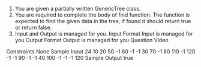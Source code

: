 1. You are given a partially written GenericTree class.
2. You are required to complete the body of find function. The function is expected to find the given data in the tree, if found it should return true or return false.
3. Input and Output is managed for you.
   Input Format
   Input is managed for you
   Output Format
   Output is managed for you
   Question Video

Constraints
None
Sample Input
24
10 20 50 -1 60 -1 -1 30 70 -1 80 110 -1 120 -1 -1 90 -1 -1 40 100 -1 -1 -1
120
Sample Output
true
